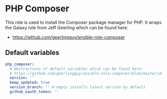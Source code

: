 # PHP Composer
This role is used to install the Composer package manager for PHP. It wraps the Galaxy role from Jeff Geerling which can be found here:

* https://github.com/geerlingguy/ansible-role-composer

<!--TOC-->
<!--ENDTOC-->

<!--ROLEVARS-->
## Default variables
```yaml
php_composer:
  # Abstractions of default variables which can be found here:
  # https://github.com/geerlingguy/ansible-role-composer/blob/master/defaults/main.yml
  version: ''
  keep_updated: true
  version_branch: '' # empty installs latest version by default
  github_oauth_token: ''

```

<!--ENDROLEVARS-->
